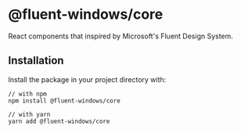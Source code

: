 # @fluent-windows/core

React components that inspired by Microsoft's Fluent Design System.

## Installation

Install the package in your project directory with:

```
// with npm
npm install @fluent-windows/core

// with yarn
yarn add @fluent-windows/core
```
